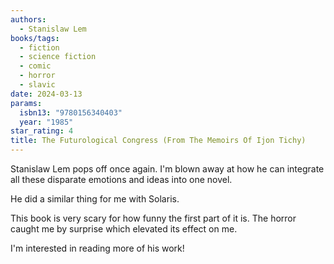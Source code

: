 ```yaml
---
authors:
  - Stanislaw Lem
books/tags:
  - fiction
  - science fiction
  - comic
  - horror
  - slavic
date: 2024-03-13
params:
  isbn13: "9780156340403"
  year: "1985"
star_rating: 4
title: The Futurological Congress (From The Memoirs Of Ijon Tichy)
---
```


Stanislaw Lem pops off once again. I'm blown away at how he can integrate all these disparate emotions and ideas into one novel.

<!--more-->

He did a similar thing for me with Solaris.

This book is very scary for how funny the first part of it is. The horror caught me by surprise which elevated its effect on me.

I'm interested in reading more of his work!
